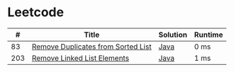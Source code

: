 # Leetcode

| # | Title | Solution | Runtime |
|---| ----- | -------- | ------- |
|83|[ Remove Duplicates from Sorted List](https://leetcode.com/problems/remove-duplicates-from-sorted-list/)|[Java](./solutions/83.%20Remove%20Duplicates%20from%20Sorted%20List.java)|0 ms|
|203|[ Remove Linked List Elements](https://leetcode.com/problems/remove-linked-list-elements/)|[Java](./solutions/203.%20Remove%20Linked%20List%20Elements.java)|1 ms|
